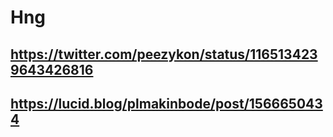 # Hng

## https://twitter.com/peezykon/status/1165134239643426816

## https://lucid.blog/plmakinbode/post/1566650434
 
